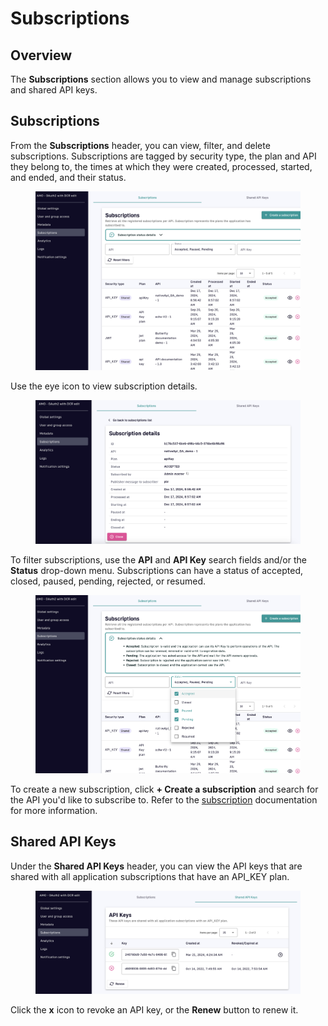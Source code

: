 # Subscriptions

## Overview

The **Subscriptions** section allows you to view and manage subscriptions and shared API keys.

## Subscriptions

From the **Subscriptions** header, you can view, filter, and delete subscriptions. Subscriptions are tagged by security type, the plan and API they belong to, the times at which they were created, processed, started, and ended, and their status.&#x20;

<figure><img src="../../.gitbook/assets/1 app sub 1.png" alt=""><figcaption></figcaption></figure>

Use the eye icon to view subscription details.

<figure><img src="../../.gitbook/assets/1 app sub 3.png" alt=""><figcaption></figcaption></figure>

To filter subscriptions, use the **API** and **API Key** search fields and/or the **Status** drop-down menu. Subscriptions can have a status of accepted, closed, paused, pending, rejected, or resumed.

<figure><img src="../../.gitbook/assets/1 app sub 2.png" alt=""><figcaption></figcaption></figure>

To create a new subscription, click **+ Create a subscription** and search for the API you'd like to subscribe to. Refer to the [subscription](../subscriptions.md) documentation for more information.

## Shared API Keys

Under the **Shared API Keys** header, you can view the API keys that are shared with all application subscriptions that have an API\_KEY plan.&#x20;

<figure><img src="../../.gitbook/assets/1 shared 1.png" alt=""><figcaption></figcaption></figure>

Click the **x** icon to revoke an API key, or the **Renew** button to renew it.
